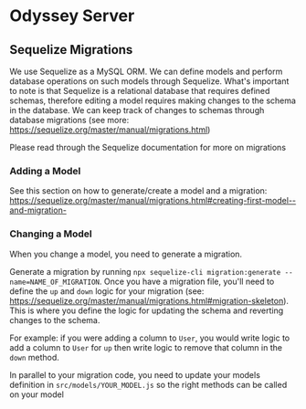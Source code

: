# Odyssey Server

## Sequelize Migrations 
We use Sequelize as a MySQL ORM. We can define models and perform database operations on such models through Sequelize. What's important to note is that Sequelize is a relational database that requires defined schemas, therefore editing a model requires making changes to the schema in the database. We can keep track of changes to schemas through database migrations (see more: https://sequelize.org/master/manual/migrations.html)

Please read through the Sequelize documentation for more on migrations

### Adding a Model
See this section on how to generate/create a model and a migration: https://sequelize.org/master/manual/migrations.html#creating-first-model--and-migration- 

### Changing a Model
When you change a model, you need to generate a migration. 

Generate a migration by running `npx sequelize-cli migration:generate --name=NAME_OF_MIGRATION`. Once you have a migration file, you'll need to define the `up` and `down` logic for your migration (see: https://sequelize.org/master/manual/migrations.html#migration-skeleton). This is where you define the logic for updating the schema and reverting changes to the schema.

For example: if you were adding a column to `User`, you would write logic to add a column to `User` for `up` then write logic to remove that column in the `down` method. 

In parallel to your migration code, you need to update your models definition in `src/models/YOUR_MODEL.js` so the right methods can be called on your model